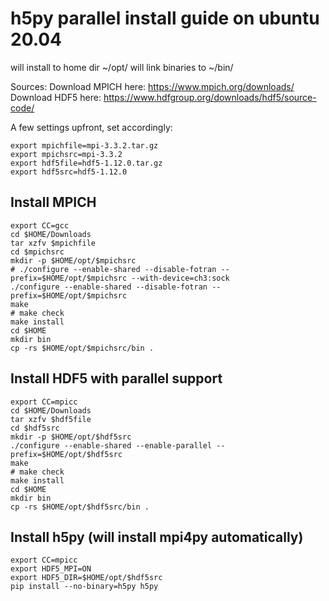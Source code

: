 # h5py parallel install guide on ubuntu 20.04

will install to home dir ~/opt/
will link binaries to ~/bin/

Sources:
Download MPICH here: https://www.mpich.org/downloads/
Download HDF5 here: https://www.hdfgroup.org/downloads/hdf5/source-code/

A few settings upfront, set accordingly: 
```
export mpichfile=mpi-3.3.2.tar.gz
export mpichsrc=mpi-3.3.2
export hdf5file=hdf5-1.12.0.tar.gz
export hdf5src=hdf5-1.12.0
```

## Install MPICH
```
export CC=gcc
cd $HOME/Downloads
tar xzfv $mpichfile
cd $mpichsrc
mkdir -p $HOME/opt/$mpichsrc
# ./configure --enable-shared --disable-fotran --prefix=$HOME/opt/$mpichsrc --with-device=ch3:sock
./configure --enable-shared --disable-fotran --prefix=$HOME/opt/$mpichsrc
make
# make check
make install
cd $HOME
mkdir bin
cp -rs $HOME/opt/$mpichsrc/bin .
```

## Install HDF5 with parallel support
```
export CC=mpicc
cd $HOME/Downloads
tar xzfv $hdf5file
cd $hdf5src
mkdir -p $HOME/opt/$hdf5src
./configure --enable-shared --enable-parallel --prefix=$HOME/opt/$hdf5src
make
# make check
make install
cd $HOME
mkdir bin
cp -rs $HOME/opt/$hdf5src/bin .
```

## Install h5py (will install mpi4py automatically)
```
export CC=mpicc
export HDF5_MPI=ON
export HDF5_DIR=$HOME/opt/$hdf5src
pip install --no-binary=h5py h5py
```
